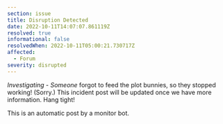 ```yaml
---
section: issue
title: Disruption Detected
date: 2022-10-11T14:07:07.861119Z
resolved: true
informational: false
resolvedWhen: 2022-10-11T05:00:21.730717Z
affected:
  - Forum
severity: disrupted
---
```

*Investigating* - _Someone_ forgot to feed the plot bunnies, so they stopped working! (Sorry.) This incident post will be updated once we have more information. Hang tight!

This is an automatic post by a monitor bot.
        